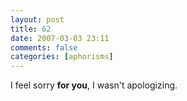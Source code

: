 ```yaml
---
layout: post
title: 62
date: 2007-03-03 23:11
comments: false
categories: [aphorisms]
---
```


I feel sorry **for you**, I wasn't apologizing.
